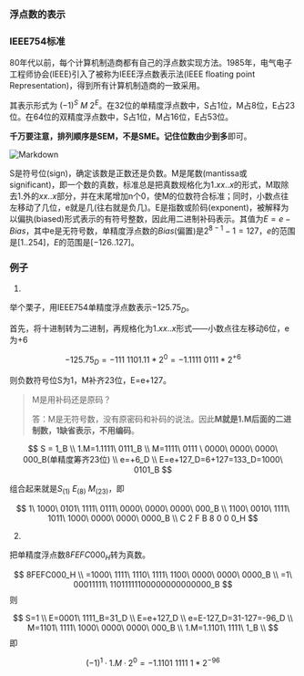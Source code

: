 ### 浮点数的表示



### IEEE754标准

80年代以前，每个计算机制造商都有自己的浮点数实现方法。1985年，电气电子工程师协会(IEEE)引入了被称为IEEE浮点数表示法(IEEE floating point Representation)，得到所有计算机制造商的一致采用。

其表示形式为 $(-1)^S\ M\ 2^E$。在32位的单精度浮点数中，S占1位，M占8位，E占23位。在64位的双精度浮点数中，S占1位，M占16位，E占53位。

**千万要注意，排列顺序是SEM，不是SME。**记住位数**由少到多**即可。

![Markdown](http://i1.fuimg.com/689934/d2db736160e5499c.png)

S是符号位(sign)，确定该数是正数还是负数。M是尾数(mantissa或significant)，即一个数的真数，标准总是把真数规格化为$1.xx..x$的形式，M取除去$1.$外的$xx..x$部分，并在末尾增加n个0，使M的位数符合标准；同时，小数点往左移动了几位，e就是几(往右就是负几)。E是指数或阶码(exponent)，被解释为以偏执(biased)形式表示的有符号整数，因此用二进制补码表示。其值为$E=e-Bias$，其中e是无符号数，单精度浮点数的$Bias$(偏置)是$2^{8-1}-1=127$，$e$的范围是$[1..254]$，$E$的范围是$[-126..127]$。

### 例子

1. 

举个栗子，用IEEE754单精度浮点数表示$-125.75_D$。

首先，将十进制转为二进制，再规格化为$1.xx..x$形式——小数点往左移动6位，e为+6

$$
-125.75_D = -111\ 1101.11*2^0 = -1.1111\ 0111*2^{+6}
$$

则负数符号位S为1，M补齐23位，E=e+127。

> M是用补码还是原码？
>
> 答：M是无符号数，没有原密码和补码的说法。因此**M就是1.M后面的二进制数，1缺省表示，不用编码**。

$$
S = 1_B	\\
1.M=1.1111\ 0111_B	\\
M=1111\ 0111 \ 0000\ 0000\ 0000\ 000_B(单精度筹齐23位)	\\
e=+6_D	\\
E=e+127_D=6+127=133_D=1000\ 0101_B
$$

组合起来就是$S_{(1)}\ E_{(8)}\ M_{(23)}$，即

$$
1\ 1000\ 0101\ 1111\ 0111\ 0000\ 0000\ 0000\ 000_B	\\
1100\ 0010\ 1111\ 1011\ 1000\ 0000\ 0000\ 0000_B	\\
C	  2		F	  B		8	  0		0	  0_H
$$

2. 

把单精度浮点数$8FEFC000_H$转为真数。

$$
8FEFC000_H	\\
=1000\ 1111\ 1110\ 1111\ 1100\ 0000\ 0000\ 0000_B	\\
=1\ 00011111\ 11011111100000000000000_B
$$
则

$$
S=1	\\
E=0001\ 1111_B=31_D	\\
E=e+127_D	\\
e=E-127_D=31-127=-96_D	\\
M=1101\ 1111\ 1000\ 0000\ 0000\ 000_B	\\
1.M=1.1101\ 1111\ 1_B	\\
$$
即

$$
(-1)^1·1.M·2^0=-1.1101\ 1111 \ 1*2^{-96}
$$
